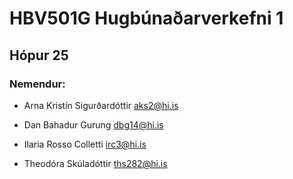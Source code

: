 # HBV501G Hugbúnaðarverkefni 1 

## Hópur 25

### Nemendur:

* Arna Kristín Sigurðardóttir aks2@hi.is

* Dan Bahadur Gurung dbg14@hi.is

* Ilaria Rosso Colletti irc3@hi.is

* Theodóra Skúladóttir ths282@hi.is
